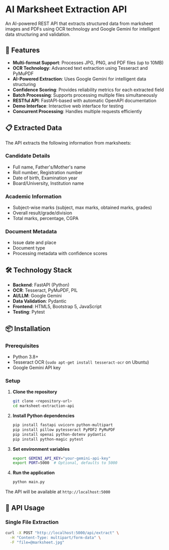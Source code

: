 # AI Marksheet Extraction API

An AI-powered REST API that extracts structured data from marksheet images and PDFs using OCR technology and Google Gemini for intelligent data structuring and validation.

## 🚀 Features

- **Multi-format Support**: Processes JPG, PNG, and PDF files (up to 10MB)
- **OCR Technology**: Advanced text extraction using Tesseract and PyMuPDF
- **AI-Powered Extraction**: Uses Google Gemini for intelligent data structuring
- **Confidence Scoring**: Provides reliability metrics for each extracted field
- **Batch Processing**: Supports processing multiple files simultaneously
- **RESTful API**: FastAPI-based with automatic OpenAPI documentation
- **Demo Interface**: Interactive web interface for testing
- **Concurrent Processing**: Handles multiple requests efficiently

## 📋 Extracted Data

The API extracts the following information from marksheets:

### Candidate Details
- Full name, Father's/Mother's name
- Roll number, Registration number
- Date of birth, Examination year
- Board/University, Institution name

### Academic Information
- Subject-wise marks (subject, max marks, obtained marks, grades)
- Overall result/grade/division
- Total marks, percentage, CGPA

### Document Metadata
- Issue date and place
- Document type
- Processing metadata with confidence scores

## 🛠️ Technology Stack

- **Backend**: FastAPI (Python)
- **OCR**: Tesseract, PyMuPDF, PIL
- **AI/LLM**: Google Gemini
- **Data Validation**: Pydantic
- **Frontend**: HTML5, Bootstrap 5, JavaScript
- **Testing**: Pytest

## 📦 Installation

### Prerequisites

- Python 3.8+
- Tesseract OCR (`sudo apt-get install tesseract-ocr` on Ubuntu)
- Google Gemini API key

### Setup

1. **Clone the repository**
   ```bash
   git clone <repository-url>
   cd marksheet-extraction-api
   ```

2. **Install Python dependencies**
   ```bash
   pip install fastapi uvicorn python-multipart
   pip install pillow pytesseract PyPDF2 PyMuPDF
   pip install openai python-dotenv pydantic
   pip install python-magic pytest
   ```

3. **Set environment variables**
   ```bash
   export GEMINI_API_KEY="your-gemini-api-key"
   export PORT=5000  # Optional, defaults to 5000
   ```

4. **Run the application**
   ```bash
   python main.py
   ```

The API will be available at `http://localhost:5000`

## 🔧 API Usage

### Single File Extraction

```bash
curl -X POST "http://localhost:5000/api/extract" \
  -H "Content-Type: multipart/form-data" \
  -F "file=@marksheet.jpg"
